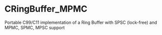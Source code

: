 # CRingBuffer_MPMC
Portable C99/C11 implementation of a Ring Buffer with SPSC (lock-free) and MPMC, SPMC, MPSC support
